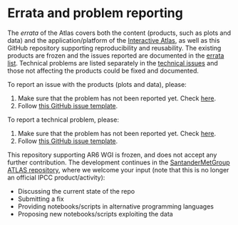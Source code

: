 

# Errata and problem reporting

The *errata* of the Atlas covers both the content (products, such as plots and data) and the application/platform of the [Interactive Atlas](http://interactive-atlas.ipcc.ch), as well as this GitHub repository supporting reproducibility and reusability. The existing products are frozen and the issues reported are documented in the [errata list](https://github.com/IPCC-WG1/Atlas/issues?q=label%3Aerrata). Technical problems are listed separately in the [technical issues](https://github.com/IPCC-WG1/Atlas/issues?q=label%3Aproblem) and those not affecting the products could be fixed and documented. 

To report an issue with the products (plots and data), please:
 1. Make sure that the problem has not been reported yet. Check [here](https://github.com/IPCC-WG1/Atlas/issues?q=label%3Aerrata).
 2. Follow [this GitHub issue template](https://github.com/IPCC-WG1/Atlas/issues/new?labels=errata&template=problem-report.md).

To report a technical problem, please:
 1. Make sure that the problem has not been reported yet. Check [here](https://github.com/IPCC-WG1/Atlas/issues?q=label%3Aproblem).
 2. Follow [this GitHub issue template](https://github.com/IPCC-WG1/Atlas/issues/new?labels=problem&template=problem-report.md).


This repository supporting AR6 WGI is frozen, and does not accept any further contribution. The development continues in the [SantanderMetGroup ATLAS repository](https://github.com/SantanderMetGroup/ATLAS), where we welcome your input (note that this is no longer an official IPCC product/activity):

 - Discussing the current state of the repo
 - Submitting a fix
 - Providing notebooks/scripts in alternative programming languages
 - Proposing new notebooks/scripts exploiting the data
